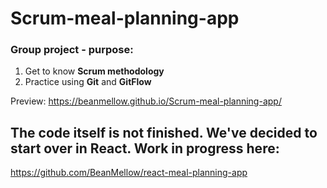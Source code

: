 # Scrum-meal-planning-app
### Group project - purpose:
1. Get to know **Scrum methodology**
2. Practice using **Git** and **GitFlow**

Preview:
https://beanmellow.github.io/Scrum-meal-planning-app/

## The code itself is not finished. We've decided to start over in React. Work in progress here:
https://github.com/BeanMellow/react-meal-planning-app
